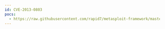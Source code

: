 ```yaml
---
id: CVE-2013-0803
pocs:
  - https://raw.githubusercontent.com/rapid7/metasploit-framework/master/modules/exploits/multi/http/polarcms_upload_exec.rb
---
```

